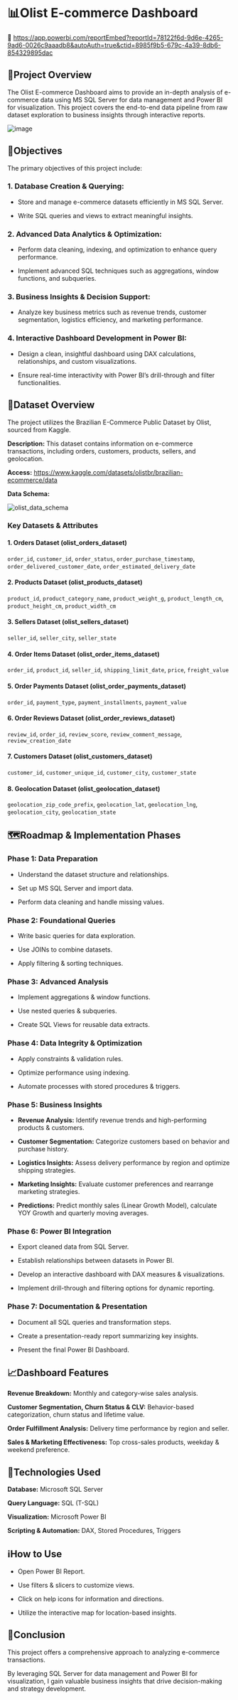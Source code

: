 # 📊Olist E-commerce Dashboard

🔗 https://app.powerbi.com/reportEmbed?reportId=78122f6d-9d6e-4265-9ad6-0026c9aaadb8&autoAuth=true&ctid=8985f9b5-679c-4a39-8db6-854329895dac

## 💠Project Overview

The Olist E-commerce Dashboard aims to provide an in-depth analysis of e-commerce data using MS SQL Server for data management and Power BI for visualization. 
This project covers the end-to-end data pipeline from raw dataset exploration to business insights through interactive reports.

![image](https://github.com/user-attachments/assets/80d49f4b-30ff-4edc-9681-870f7362ccf0)

## 🎯Objectives

The primary objectives of this project include:

### 1. Database Creation & Querying:

* Store and manage e-commerce datasets efficiently in MS SQL Server.

* Write SQL queries and views to extract meaningful insights.

### 2. Advanced Data Analytics & Optimization:

* Perform data cleaning, indexing, and optimization to enhance query performance.

* Implement advanced SQL techniques such as aggregations, window functions, and subqueries.

### 3. Business Insights & Decision Support:

* Analyze key business metrics such as revenue trends, customer segmentation, logistics efficiency, and marketing performance.

### 4. Interactive Dashboard Development in Power BI:

* Design a clean, insightful dashboard using DAX calculations, relationships, and custom visualizations.

* Ensure real-time interactivity with Power BI’s drill-through and filter functionalities.

## 📑Dataset Overview

The project utilizes the Brazilian E-Commerce Public Dataset by Olist, sourced from Kaggle.

**Description:** This dataset contains information on e-commerce transactions, including orders, customers, products, sellers, and geolocation.

**Access:** https://www.kaggle.com/datasets/olistbr/brazilian-ecommerce/data

**Data Schema:** 

![olist_data_schema](https://github.com/user-attachments/assets/122f5fad-51e3-483a-8bb8-e1463ccedef4)

### Key Datasets & Attributes

#### 1. Orders Dataset (olist_orders_dataset)

`order_id`, `customer_id`, `order_status`, `order_purchase_timestamp`, `order_delivered_customer_date`, `order_estimated_delivery_date`

#### 2. Products Dataset (olist_products_dataset)

`product_id`, `product_category_name`, `product_weight_g`, `product_length_cm`, `product_height_cm`, `product_width_cm`

#### 3. Sellers Dataset (olist_sellers_dataset)

`seller_id`, `seller_city`, `seller_state`

#### 4. Order Items Dataset (olist_order_items_dataset)

`order_id`, `product_id`, `seller_id`, `shipping_limit_date`, `price`, `freight_value`

#### 5. Order Payments Dataset (olist_order_payments_dataset)

`order_id`, `payment_type`, `payment_installments`, `payment_value`

#### 6. Order Reviews Dataset (olist_order_reviews_dataset)

`review_id`, `order_id`, `review_score`, `review_comment_message`, `review_creation_date`

#### 7. Customers Dataset (olist_customers_dataset)

`customer_id`, `customer_unique_id`, `customer_city`, `customer_state`

#### 8. Geolocation Dataset (olist_geolocation_dataset)

`geolocation_zip_code_prefix`, `geolocation_lat`, `geolocation_lng`, `geolocation_city`, `geolocation_state`

## 🗺️Roadmap & Implementation Phases

### Phase 1: Data Preparation

* Understand the dataset structure and relationships.

* Set up MS SQL Server and import data.

* Perform data cleaning and handle missing values.

### Phase 2: Foundational Queries

* Write basic queries for data exploration.

* Use JOINs to combine datasets.

* Apply filtering & sorting techniques.

### Phase 3: Advanced Analysis

* Implement aggregations & window functions.

* Use nested queries & subqueries.

* Create SQL Views for reusable data extracts.

### Phase 4: Data Integrity & Optimization

* Apply constraints & validation rules.

* Optimize performance using indexing.

* Automate processes with stored procedures & triggers.

### Phase 5: Business Insights

* **Revenue Analysis:** Identify revenue trends and high-performing products & customers.

* **Customer Segmentation:** Categorize customers based on behavior and purchase history.

* **Logistics Insights:** Assess delivery performance by region and optimize shipping strategies.

* **Marketing Insights:** Evaluate customer preferences and rearrange marketing strategies.

* **Predictions:** Predict monthly sales (Linear Growth Model), calculate YOY Growth and quarterly moving averages.

### Phase 6: Power BI Integration

* Export cleaned data from SQL Server.

* Establish relationships between datasets in Power BI.

* Develop an interactive dashboard with DAX measures & visualizations.

* Implement drill-through and filtering options for dynamic reporting.

### Phase 7: Documentation & Presentation

* Document all SQL queries and transformation steps.

* Create a presentation-ready report summarizing key insights.

* Present the final Power BI Dashboard.

## 📈Dashboard Features

**Revenue Breakdown:** Monthly and category-wise sales analysis.

**Customer Segmentation, Churn Status & CLV:** Behavior-based categorization, churn status and lifetime value.

**Order Fulfillment Analysis:** Delivery time performance by region and seller.

**Sales & Marketing Effectiveness:** Top cross-sales products, weekday & weekend preference.

## 🔧Technologies Used

**Database:** Microsoft SQL Server

**Query Language:** SQL (T-SQL)

**Visualization:** Microsoft Power BI

**Scripting & Automation:** DAX, Stored Procedures, Triggers

## ℹ️How to Use

* Open Power BI Report.

* Use filters & slicers to customize views.

* Click on help icons for information and directions.

* Utilize the interactive map for location-based insights.

## 💠Conclusion

This project offers a comprehensive approach to analyzing e-commerce transactions. 

By leveraging SQL Server for data management and Power BI for visualization, I gain valuable business insights that drive decision-making and strategy development.
